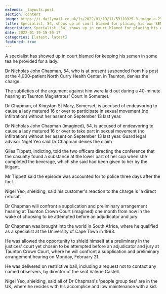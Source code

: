 ```yaml
---
extends: _layouts.post
section: content
image: https://i.dailymail.co.uk/1s/2022/01/19/11/53110925-0-image-a-23_1642590570613.jpg 
title: Specialist, 54, shows up in court blamed for placing his own SEMEN into some tea he provided for a lady 
description: Specialist, 54, shows up in court blamed for placing his own SEMEN into some tea he provided for a lady 
date: 2022-01-19-15-50-17 
categories: [latest, latest] 
featured: true 
--- 
```

A specialist has showed up in court blamed for keeping his semen in some tea he provided for a lady.

Dr Nicholas John Chapman, 54, who is at present suspended from his post at the 4,000-patient North Curry Health Center, in Taunton, denies the charge.

The subtleties of the argument against him were laid out during a 40-minute hearing at Taunton Magistrates' Court in Somerset.

Dr Chapman, of Kingston St Mary, Somerset, is accused of endeavoring to cause a lady matured 16 or over to participate in sexual movement (no infiltration) without her assent on September 13 last year.

Dr Nicholas John Chapman (imagined), 54, is accused of endeavoring to cause a lady matured 16 or over to take part in sexual movement (no infiltration) without her assent on September 13 last year. Guard legal advisor Nigel Yeo said Dr Chapman denies the claim

Giles Tippett, indicting, told the two officers directing the conference that the casualty found a substance at the lower part of her cup when she completed the beverage, which she said had been given to her by the litigant.

Mr Tippett said the episode was accounted for to police three days after the fact.

Nigel Yeo, shielding, said his customer's reaction to the charge is 'a direct refusal'.

Dr Chapman will confront a supplication and preliminary arrangement hearing at Taunton Crown Court (imagined) one month from now in the wake of choosing to be attempted before an adjudicator and jury

Dr Chapman was brought into the world in South Africa, where he qualified as a specialist at the University of Cape Town in 1993.

He was allowed the opportunity to shield himself at a preliminary in the justices' court yet chosen to be attempted before an adjudicator and jury at Taunton Crown Court, where he will confront a supplication and preliminary arrangement hearing on Monday, February 21.

He was delivered on restrictive bail, including a request not to contact any named observers, by director of the seat Valerie Castell.

Nigel Yeo, shielding, said all of Dr Chapman's 'people group ties' are in the UK, where he resides with his accomplice and low maintenance with a kid.